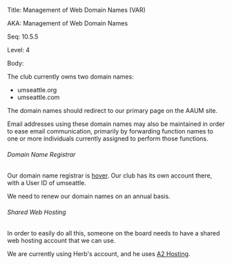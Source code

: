 Title:  Management of Web Domain Names (VAR)

AKA:    Management of Web Domain Names

Seq:    10.5.5

Level:  4

Body:

The club currently owns two domain names:

+ umseattle.org 
+ umseattle.com

The domain names should redirect to our primary page on the AAUM site. 

Email addresses using these domain names may also be maintained in order to ease email communication, primarily by forwarding function names to one or more individuals currently assigned to perform those functions.

###### Domain Name Registrar

Our domain name registrar is [hover](https://hover.com). Our club has its own account there, with a User ID of umseattle. 

We need to renew our domain names on an annual basis. 

###### Shared Web Hosting

In order to easily do all this, someone on the board needs to have a shared web hosting account that we can use. 

We are currently using Herb's account, and he uses [A2 Hosting](https://www.a2hosting.com/).
